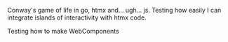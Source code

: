 Conway's game of life in go, htmx and... ugh... js.
Testing how easily I can integrate islands of interactivity with htmx code.

Testing how to make WebComponents
